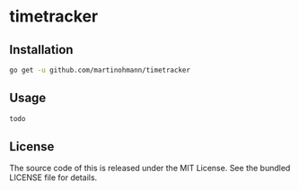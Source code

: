 timetracker
===============

Installation
------------

```sh
go get -u github.com/martinohmann/timetracker
```

Usage
-----

```go
todo
```

License
-------

The source code of this is released under the MIT License. See the bundled LICENSE
file for details.
